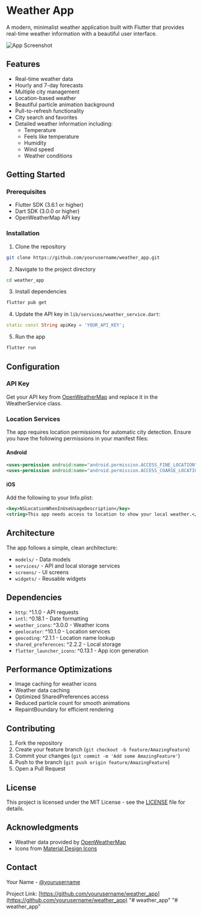 # Weather App

A modern, minimalist weather application built with Flutter that provides real-time weather information with a beautiful user interface.

![App Screenshot](screenshots/app_preview.png)

## Features

- Real-time weather data
- Hourly and 7-day forecasts
- Multiple city management
- Location-based weather
- Beautiful particle animation background
- Pull-to-refresh functionality
- City search and favorites
- Detailed weather information including:
  - Temperature
  - Feels like temperature
  - Humidity
  - Wind speed
  - Weather conditions

## Getting Started

### Prerequisites

- Flutter SDK (3.6.1 or higher)
- Dart SDK (3.0.0 or higher)
- OpenWeatherMap API key

### Installation

1. Clone the repository
```bash
git clone https://github.com/yourusername/weather_app.git
```

2. Navigate to the project directory
```bash
cd weather_app
```

3. Install dependencies
```bash
flutter pub get
```

4. Update the API key in `lib/services/weather_service.dart`:
```dart
static const String apiKey = 'YOUR_API_KEY';
```

5. Run the app
```bash
flutter run
```

## Configuration

### API Key
Get your API key from [OpenWeatherMap](https://openweathermap.org/api) and replace it in the WeatherService class.

### Location Services
The app requires location permissions for automatic city detection. Ensure you have the following permissions in your manifest files:

#### Android
```xml
<uses-permission android:name="android.permission.ACCESS_FINE_LOCATION" />
<uses-permission android:name="android.permission.ACCESS_COARSE_LOCATION" />
```

#### iOS
Add the following to your Info.plist:
```xml
<key>NSLocationWhenInUseUsageDescription</key>
<string>This app needs access to location to show your local weather.</string>
```

## Architecture

The app follows a simple, clean architecture:
- `models/` - Data models
- `services/` - API and local storage services
- `screens/` - UI screens
- `widgets/` - Reusable widgets

## Dependencies

- `http`: ^1.1.0 - API requests
- `intl`: ^0.18.1 - Date formatting
- `weather_icons`: ^3.0.0 - Weather icons
- `geolocator`: ^10.1.0 - Location services
- `geocoding`: ^2.1.1 - Location name lookup
- `shared_preferences`: ^2.2.2 - Local storage
- `flutter_launcher_icons`: ^0.13.1 - App icon generation

## Performance Optimizations

- Image caching for weather icons
- Weather data caching
- Optimized SharedPreferences access
- Reduced particle count for smooth animations
- RepaintBoundary for efficient rendering

## Contributing

1. Fork the repository
2. Create your feature branch (`git checkout -b feature/AmazingFeature`)
3. Commit your changes (`git commit -m 'Add some AmazingFeature'`)
4. Push to the branch (`git push origin feature/AmazingFeature`)
5. Open a Pull Request

## License

This project is licensed under the MIT License - see the [LICENSE](LICENSE) file for details.

## Acknowledgments

- Weather data provided by [OpenWeatherMap](https://openweathermap.org/)
- Icons from [Material Design Icons](https://material.io/icons/)

## Contact

Your Name - [@yourusername](https://twitter.com/yourusername)

Project Link: [https://github.com/yourusername/weather_app](https://github.com/yourusername/weather_app)
"# weather_app" 
"# weather_app" 

